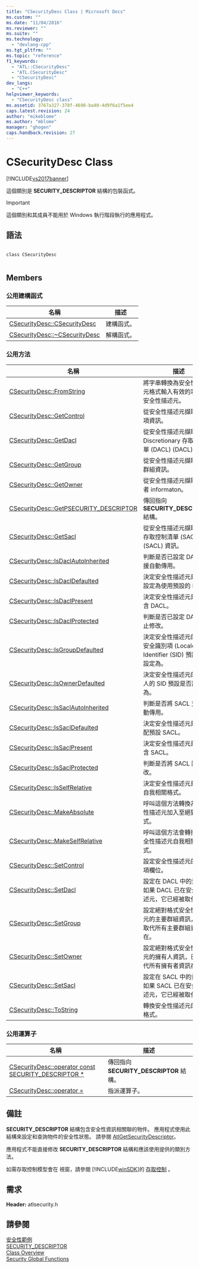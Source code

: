 ```yaml
---
title: "CSecurityDesc Class | Microsoft Docs"
ms.custom: ""
ms.date: "11/04/2016"
ms.reviewer: ""
ms.suite: ""
ms.technology: 
  - "devlang-cpp"
ms.tgt_pltfrm: ""
ms.topic: "reference"
f1_keywords: 
  - "ATL::CSecurityDesc"
  - "ATL.CSecurityDesc"
  - "CSecurityDesc"
dev_langs: 
  - "C++"
helpviewer_keywords: 
  - "CSecurityDesc class"
ms.assetid: 3767a327-378f-4690-ba40-4d9f6a1f5ee4
caps.latest.revision: 24
author: "mikeblome"
ms.author: "mblome"
manager: "ghogen"
caps.handback.revision: 27
---
```

# CSecurityDesc Class
[!INCLUDE[vs2017banner](../../assembler/inline/includes/vs2017banner.md)]

這個類別是 **SECURITY\_DESCRIPTOR** 結構的包裝函式。  
  
> [!IMPORTANT]
>  這個類別和其成員不能用於 Windows 執行階段執行的應用程式。  
  
## 語法  
  
```  
  
class CSecurityDesc  
  
```  
  
## Members  
  
### 公用建構函式  
  
|名稱|描述|  
|--------|--------|  
|[CSecurityDesc::CSecurityDesc](../Topic/CSecurityDesc::CSecurityDesc.md)|建構函式。|  
|[CSecurityDesc::~CSecurityDesc](../Topic/CSecurityDesc::~CSecurityDesc.md)|解構函式。|  
  
### 公用方法  
  
|名稱|描述|  
|--------|--------|  
|[CSecurityDesc::FromString](../Topic/CSecurityDesc::FromString.md)|將字串轉換為安全性描述元格式輸入有效的功能，安全性描述元。|  
|[CSecurityDesc::GetControl](../Topic/CSecurityDesc::GetControl.md)|從安全性描述元擷取控制項資訊。|  
|[CSecurityDesc::GetDacl](../Topic/CSecurityDesc::GetDacl.md)|從安全性描述元擷取 Discretionary 存取控制清單 \(DACL\) \(DACL\) 資訊。|  
|[CSecurityDesc::GetGroup](../Topic/CSecurityDesc::GetGroup.md)|從安全性描述元擷取主要群組資訊。|  
|[CSecurityDesc::GetOwner](../Topic/CSecurityDesc::GetOwner.md)|從安全性描述元擷取擁有者 informaton。|  
|[CSecurityDesc::GetPSECURITY\_DESCRIPTOR](../Topic/CSecurityDesc::GetPSECURITY_DESCRIPTOR.md)|傳回指向 **SECURITY\_DESCRIPTOR** 結構。|  
|[CSecurityDesc::GetSacl](../Topic/CSecurityDesc::GetSacl.md)|從安全性描述元擷取系統存取控制清單 \(SACL\) \(SACL\) 資訊。|  
|[CSecurityDesc::IsDaclAutoInherited](../Topic/CSecurityDesc::IsDaclAutoInherited.md)|判斷是否已設定 DACL 支援自動傳用。|  
|[CSecurityDesc::IsDaclDefaulted](../Topic/CSecurityDesc::IsDaclDefaulted.md)|決定安全性描述元是否已設定為使用預設的 DACL。|  
|[CSecurityDesc::IsDaclPresent](../Topic/CSecurityDesc::IsDaclPresent.md)|決定安全性描述元是否包含 DACL。|  
|[CSecurityDesc::IsDaclProtected](../Topic/CSecurityDesc::IsDaclProtected.md)|判斷是否已設定 DACL 防止修改。|  
|[CSecurityDesc::IsGroupDefaulted](../Topic/CSecurityDesc::IsGroupDefaulted.md)|決定安全性描述元的群組安全識別項 \(Locale Identifier \(SID\) 預設是否設定為。|  
|[CSecurityDesc::IsOwnerDefaulted](../Topic/CSecurityDesc::IsOwnerDefaulted.md)|決定安全性描述元的擁有人的 SID 預設是否設定為。|  
|[CSecurityDesc::IsSaclAutoInherited](../Topic/CSecurityDesc::IsSaclAutoInherited.md)|判斷是否將 SACL 支援自動傳用。|  
|[CSecurityDesc::IsSaclDefaulted](../Topic/CSecurityDesc::IsSaclDefaulted.md)|決定安全性描述元是否搭配預設 SACL。|  
|[CSecurityDesc::IsSaclPresent](../Topic/CSecurityDesc::IsSaclPresent.md)|決定安全性描述元是否包含 SACL。|  
|[CSecurityDesc::IsSaclProtected](../Topic/CSecurityDesc::IsSaclProtected.md)|判斷是否將 SACL 防止修改。|  
|[CSecurityDesc::IsSelfRelative](../Topic/CSecurityDesc::IsSelfRelative.md)|決定安全性描述元是否在自我相關格式。|  
|[CSecurityDesc::MakeAbsolute](../Topic/CSecurityDesc::MakeAbsolute.md)|呼叫這個方法轉換為安全性描述元加入至絕對格式。|  
|[CSecurityDesc::MakeSelfRelative](../Topic/CSecurityDesc::MakeSelfRelative.md)|呼叫這個方法會轉換為安全性描述元自我相關格式。|  
|[CSecurityDesc::SetControl](../Topic/CSecurityDesc::SetControl.md)|設定安全性描述元的控制項欄位。|  
|[CSecurityDesc::SetDacl](../Topic/CSecurityDesc::SetDacl.md)|設定在 DACL 中的資訊。  如果 DACL 已在安全性描述元，它已經被取代。|  
|[CSecurityDesc::SetGroup](../Topic/CSecurityDesc::SetGroup.md)|設定絕對格式安全性描述元的主要群組資訊，已經取代所有主要群組資訊存在。|  
|[CSecurityDesc::SetOwner](../Topic/CSecurityDesc::SetOwner.md)|設定絕對格式安全性描述元的擁有人資訊，已經取代所有擁有者資訊存在。|  
|[CSecurityDesc::SetSacl](../Topic/CSecurityDesc::SetSacl.md)|設定在 SACL 中的資訊。  如果 SACL 已在安全性描述元，它已經被取代。|  
|[CSecurityDesc::ToString](../Topic/CSecurityDesc::ToString.md)|轉換安全性描述元的字串格式。|  
  
### 公用運算子  
  
|名稱|描述|  
|--------|--------|  
|[CSecurityDesc::operator const SECURITY\_DESCRIPTOR \*](../Topic/CSecurityDesc::operator%20const%20SECURITY_DESCRIPTOR%20*.md)|傳回指向 **SECURITY\_DESCRIPTOR** 結構。|  
|[CSecurityDesc::operator \=](../Topic/CSecurityDesc::operator%20=.md)|指派運算子。|  
  
## 備註  
 **SECURITY\_DESCRIPTOR** 結構包含安全性資訊相關聯的物件。  應用程式使用此結構來設定和查詢物件的安全性狀態。  請參閱 [AtlGetSecurityDescriptor](../Topic/AtlGetSecurityDescriptor.md)。  
  
 應用程式不能直接修改 **SECURITY\_DESCRIPTOR** 結構和應該使用提供的類別方法。  
  
 如需存取控制模型會在  視窗，請參閱 [!INCLUDE[winSDK](../../atl/includes/winsdk_md.md)]的 [存取控制](http://msdn.microsoft.com/library/windows/desktop/aa374860) 。  
  
## 需求  
 **Header:** atlsecurity.h  
  
## 請參閱  
 [安全性範例](../../top/visual-cpp-samples.md)   
 [SECURITY\_DESCRIPTOR](http://msdn.microsoft.com/library/windows/desktop/aa379561)   
 [Class Overview](../../atl/atl-class-overview.md)   
 [Security Global Functions](../../atl/reference/security-global-functions.md)